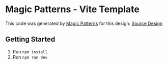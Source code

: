 # Magic Patterns - Vite Template

This code was generated by [Magic Patterns](https://magicpatterns.com) for this design: [Source Design](https://www.magicpatterns.com/c/kigzq6yzw4tjmtnj18pqdk)

## Getting Started

1. Run `npm install`
2. Run `npm run dev`
